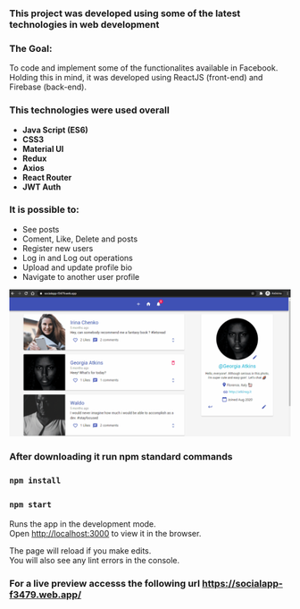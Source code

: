 
### This project was developed using some of the latest technologies in web development

### The Goal:

To code and implement some of the functionalites available in Facebook. Holding this in mind, it was developed using ReactJS (front-end) and Firebase (back-end). 

### This technologies were used overall

* **Java Script (ES6)** <br>
* **CSS3** <br>
* **Material UI** <br>
* **Redux** <br>
* **Axios** <br>
* **React Router** <br>
* **JWT Auth** <br>

### It is possible to:
* See posts <br>
* Coment, Like, Delete and posts <br>
* Register new users <br>
* Log in and Log out operations <br>
* Upload and update profile bio <br>
* Navigate to another user profile <br>

![page gif](https://github.com/codeLearnerrr/social-app-front-end/blob/master/socialAppREADME.gif)

### After downloading it run npm standard commands

### `npm install` 

### `npm start` 

Runs the app in the development mode.<br />
Open [http://localhost:3000](http://localhost:3000) to view it in the browser.

The page will reload if you make edits.<br />
You will also see any lint errors in the console.
### For a live preview accesss the following url https://socialapp-f3479.web.app/

